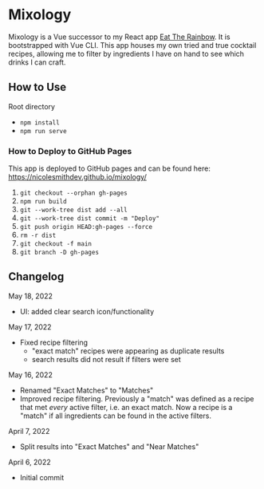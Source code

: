 # Mixology

Mixology is a Vue successor to my React app [Eat The Rainbow](https://github.com/nicolesmithdev/eat-the-rainbow). It is bootstrapped with Vue CLI. This app houses my own tried and true cocktail recipes, allowing me to filter by ingredients I have on hand to see which drinks I can craft.

## How to Use

Root directory

-   `npm install`
-   `npm run serve`

### How to Deploy to GitHub Pages

This app is deployed to GitHub pages and can be found here: https://nicolesmithdev.github.io/mixology/

1. `git checkout --orphan gh-pages`
2. `npm run build`
3. `git --work-tree dist add --all`
4. `git --work-tree dist commit -m "Deploy"`
5. `git push origin HEAD:gh-pages --force`
6. `rm -r dist`
7. `git checkout -f main`
8. `git branch -D gh-pages`

## Changelog

May 18, 2022

-   UI: added clear search icon/functionality

May 17, 2022

-   Fixed recipe filtering
    -   "exact match" recipes were appearing as duplicate results
    -   search results did not result if filters were set

May 16, 2022

-   Renamed "Exact Matches" to "Matches"
-   Improved recipe filtering. Previously a "match" was defined as a recipe that met _every_ active filter, i.e. an exact match. Now a recipe is a "match" if all ingredients can be found in the active filters.

April 7, 2022

-   Split results into "Exact Matches" and "Near Matches"

April 6, 2022

-   Initial commit
